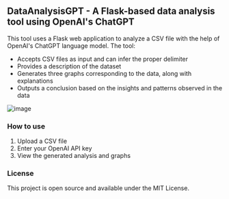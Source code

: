 DataAnalysisGPT - A Flask-based data analysis tool using OpenAI's ChatGPT
-----------------------------------------------------------------------

This tool uses a Flask web application to analyze a CSV file with the help of OpenAI's ChatGPT language model. The tool:


*   Accepts CSV files as input and can infer the proper delimiter
*   Provides a description of the dataset
*   Generates three graphs corresponding to the data, along with explanations
*   Outputs a conclusion based on the insights and patterns observed in the data


![image](https://user-images.githubusercontent.com/68448759/231230182-d9ccc6f2-568a-4d5c-996e-320268508a89.png)


### How to use

1.  Upload a CSV file
2.  Enter your OpenAI API key
3.  View the generated analysis and graphs


### License

This project is open source and available under the MIT License.
